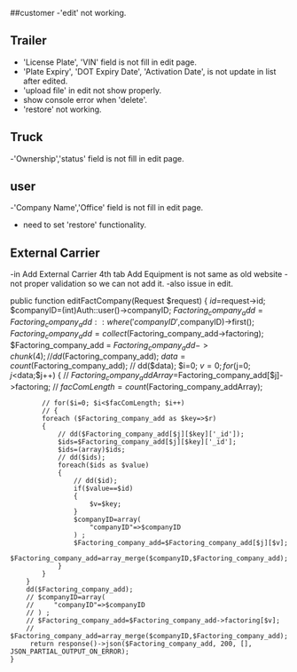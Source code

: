 ##customer
-'edit' not working.

## Trailer
- 'License Plate', 'VIN' field is not fill in edit page.
- 'Plate Expiry', 'DOT Expiry Date', 'Activation Date', is not update in list after edited.
- 'upload file' in edit not show properly.
- show console error when 'delete'.
- 'restore' not working.

## Truck
-'Ownership','status' field is not fill in edit page.

## user
-'Company Name','Office' field is not fill in edit page.
- need to set 'restore' functionality.

## External Carrier
-in Add External Carrier 4th tab Add Equipment is not same as old website
-not proper validation so we can not add it.
-also issue in edit.









   public function editFactCompany(Request $request)
    {
        $id=$request->id;
        $companyID=(int)Auth::user()->companyID;
        $Factoring_company_add = Factoring_company_add::where('companyID',$companyID)->first();
        $Factoring_company_add=collect($Factoring_company_add->factoring);
        $Factoring_company_add = $Factoring_company_add->chunk(4);
        // dd($Factoring_company_add);
        $data=count($Factoring_company_add);
        // dd($data);
        $i=0;
        $v=0;
        for($j=0; $j<$data;$j++)
        {
            // $Factoring_company_addArray=$Factoring_company_add[$j]->factoring;
            // $facComLength=count($Factoring_company_addArray);
       
            // for($i=0; $i<$facComLength; $i++)
            // {
            foreach ($Factoring_company_add as $key=>$r)
            {
                // dd($Factoring_company_add[$j][$key]['_id']);
                $ids=$Factoring_company_add[$j][$key]['_id'];
                $ids=(array)$ids;
                // dd($ids);
                foreach($ids as $value)
                {
                    // dd($id);
                    if($value==$id)
                    {
                        $v=$key;
                    }
                    $companyID=array(
                        "companyID"=>$companyID
                    ) ;       
                    $Factoring_company_add=$Factoring_company_add[$j][$v];
                    $Factoring_company_add=array_merge($companyID,$Factoring_company_add);
                }
            }
        }
        dd($Factoring_company_add);
        // $companyID=array(
        //     "companyID"=>$companyID
        // ) ;       
        // $Factoring_company_add=$Factoring_company_add->factoring[$v];
        // $Factoring_company_add=array_merge($companyID,$Factoring_company_add);
         return response()->json($Factoring_company_add, 200, [], JSON_PARTIAL_OUTPUT_ON_ERROR);
    }